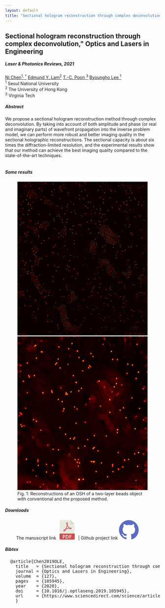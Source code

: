 ```yaml
---
layout: default
title: "Sectional hologram reconstruction through complex deconvolution"
---
```



<h2 class="section-title"> Sectional hologram reconstruction through complex deconvolution," Optics and Lasers in Engineering </h2>
<h5 class="pubname"> Laser & Photonics Reviews, 2021 </h5>
<nav class="text-center" style="width: 100%">
  <a href="https://ni-chen.github.io/" class="author">Ni Chen<sup>1, &dagger;</sup></a>
  <a href="https://www.eee.hku.hk/~elam/" class="author">Edmund Y. Lam<sup>2</sup></a>
  <a href="https://www.ece.vt.edu/people/profile/poon" class="author"> T.-C. Poon <sup>3</sup></a>
  <a href="http://oeqelab.snu.ac.kr/PROF" class="author"> Byoungho Lee <sup>1</sup></a>
</nav>
<nav>
<sup>1</sup> Seoul National University
<br> <sup>2</sup> The University of Hong Kong
<br> <sup>3</sup> Virginia Tech
</nav>


<section class="container">
<abstract>
<h5 class="section-title">  Abstract  </h5>
We propose a sectional hologram reconstruction method through complex deconvolution. By taking into account of both amplitude and phase (or real and imaginary parts) of wavefront propagation into the inverse problem model, we can perform more robust and better imaging quality in the sectional holographic reconstructions. The sectional capacity is about six times the diffraction-limited resolution, and the experimental results show that our method can achieve the best imaging quality compared to the state-of-the-art techniques.
<br><br>
</abstract>
</section>




<!-- Results -->
<section class="container">
<h5 class="section-title"> Some results  </h5>
<figure>
  <img src="img/result_conventional.png" alt="framework" style="height: 500px">
  <img src="img/result_proposed.png" alt="framework" style="height: 500px">
  <figcaption>
  Fig. 1: Reconstructions of an OSH of a two-layer beads object with conventional and  the proposed method. 
  </figcaption>
</figure>
</section>


<!-- Data -->

<!-- Downloads -->
<section class="container">
<h5 class="section-title">  Downloads </h5>
<div class="row" style="padding-left: 36px">
The manuscript link <a href="https://doi.org/10.1016/j.optlaseng.2019.105945"> <img src="img/pdf_64x64.png" alt="pdf manuscript" class="smallimg"></a> | Github project link <a href="https://github.com/Ni-Chen/Sectional-Holographic-Imaging"><img src="img/github_64x64.png" alt="dataset" class="smallimg">
</a>
</div>
</section> 



<section class="container">
<h5 class="section-title"> Bibtex </h5>
<pre>
  @article{Chen2019OLE,
    title   = {Sectional hologram reconstruction through complex deconvolution},
    journal = {Optics and Lasers in Engineering},
    volume  = {127},
    pages   = {105945},
    year    = {2020},
    doi     = {10.1016/j.optlaseng.2019.105945},
    url     = {https://www.sciencedirect.com/science/article/pii/S014381661931084X?via%3Dihub},
    }
</pre>
</section>




